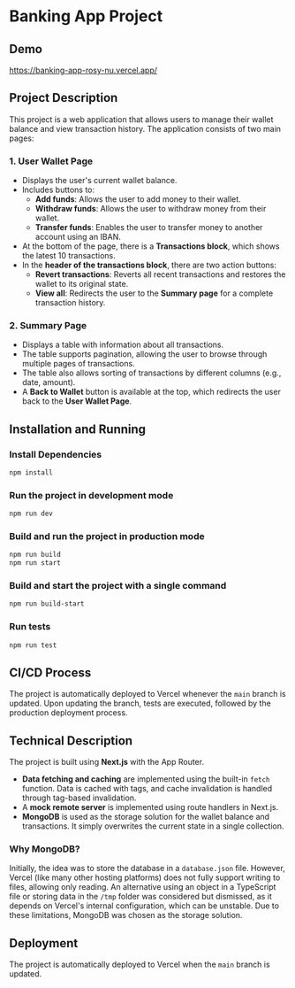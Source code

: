 # Banking App Project

## Demo
https://banking-app-rosy-nu.vercel.app/

## Project Description

This project is a web application that allows users to manage their wallet balance and view transaction history. The application consists of two main pages:

### 1. **User Wallet Page**
- Displays the user's current wallet balance.
- Includes buttons to:
    - **Add funds**: Allows the user to add money to their wallet.
    - **Withdraw funds**: Allows the user to withdraw money from their wallet.
    - **Transfer funds**: Enables the user to transfer money to another account using an IBAN.
- At the bottom of the page, there is a **Transactions block**, which shows the latest 10 transactions.
- In the **header of the transactions block**, there are two action buttons:
    - **Revert transactions**: Reverts all recent transactions and restores the wallet to its original state.
    - **View all**: Redirects the user to the **Summary page** for a complete transaction history.

### 2. **Summary Page**
- Displays a table with information about all transactions.
- The table supports pagination, allowing the user to browse through multiple pages of transactions.
- The table also allows sorting of transactions by different columns (e.g., date, amount).
- A **Back to Wallet** button is available at the top, which redirects the user back to the **User Wallet Page**.

## Installation and Running

### Install Dependencies
```bash
npm install
```

### Run the project in development mode
```bash
npm run dev
```

### Build and run the project in production mode
```bash
npm run build
npm run start
```

### Build and start the project with a single command
```bash
npm run build-start
```

### Run tests
```bash
npm run test
```

## CI/CD Process

The project is automatically deployed to Vercel whenever the `main` branch is updated. Upon updating the branch, tests are executed, followed by the production deployment process.

## Technical Description

The project is built using **Next.js** with the App Router.

- **Data fetching and caching** are implemented using the built-in `fetch` function. Data is cached with tags, and cache invalidation is handled through tag-based invalidation.
- A **mock remote server** is implemented using route handlers in Next.js.
- **MongoDB** is used as the storage solution for the wallet balance and transactions. It simply overwrites the current state in a single collection.

### Why MongoDB?

Initially, the idea was to store the database in a `database.json` file. However, Vercel (like many other hosting platforms) does not fully support writing to files, allowing only reading. An alternative using an object in a TypeScript file or storing data in the `/tmp` folder was considered but dismissed, as it depends on Vercel's internal configuration, which can be unstable. Due to these limitations, MongoDB was chosen as the storage solution.

## Deployment

The project is automatically deployed to Vercel when the `main` branch is updated.